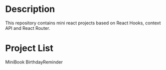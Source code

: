 # Description
This repository contains mini react projects based on React Hooks, context API and React Router.

# Project List

MiniBook
BirthdayReminder
